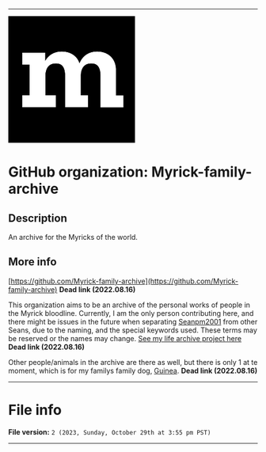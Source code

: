 
***

<img src="/AdditionalInfo/1/Myrick-family-archive/Mozilla-M.png" alt="Mozilla-M.png failed to load. The file may be missing or corrupt. Check the file path for errors first." title="Myrick Family Archive logo (Mozilla logo)" width="256" height="256">

# GitHub organization: Myrick-family-archive

## Description

An archive for the Myricks of the world.

## More info

[https://github.com/Myrick-family-archive](https://github.com/Myrick-family-archive) **Dead link (2022.08.16)**

This organization aims to be an archive of the personal works of people in the Myrick bloodline. Currently, I am the only person contributing here, and there might be issues in the future when separating [Seanpm2001](https://github.com/seanpm2001/) from other Seans, due to the naming, and the special keywords used. These terms may be reserved or the names may change. [See my life archive project here](https://github.com/seanpm2001-lifearchive) **Dead link (2022.08.16)**

Other people/animals in the archive are there as well, but there is only 1 at te moment, which is for my familys family dog, [Guinea](https://github.com/GuineaMyrickILifeArchiveProject). **Dead link (2022.08.16)**

***

# File info

**File version:** `2 (2023, Sunday, October 29th at 3:55 pm PST)`

***
